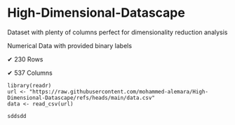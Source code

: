 # High-Dimensional-Datascape
Dataset with plenty of columns perfect for dimensionality reduction analysis

Numerical Data with provided binary labels

✔ 230 Rows

✔ 537 Columns

```batch
library(readr)
url <- "https://raw.githubusercontent.com/mohammed-alemara/High-Dimensional-Datascape/refs/heads/main/data.csv"
data <- read_csv(url)
```
`sddsdd`
